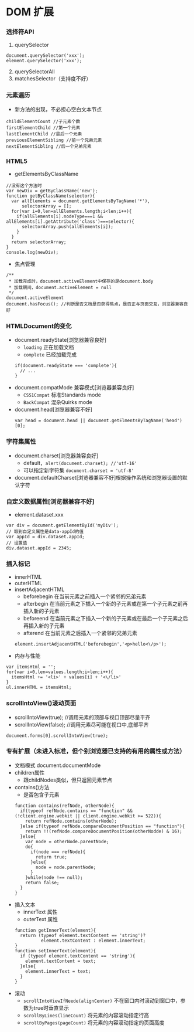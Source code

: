 # DOM 扩展

### 选择符API
1. querySelector
```
document.querySelector('xxx');
element.querySelector('xxx');
```
2. querySelectorAll
3. matchesSelector（支持度不好）

### 元素遍历
* 新方法的出现，不必担心空白文本节点
```
childElementCount //子元素个数
firstElementChild //第一个元素
lastElementChild //最后一个元素
previousElementSibling //前一个兄弟元素
nextElementSibling //后一个兄弟元素
```

### HTML5
* getElementsByClassName
```
//没有这个方法时
var newDiv = getByClassName('new');
function getByClassName(selector){
  var allElements = document.getElementsByTagName('*'),
      selectorArray = [];
  for(var i=0,len=allElements.length;i<len;i++){
    if(allElements[i].nodeType===1 && allElements[i].getAttribute('class')===selector){
      selectorArray.push(allElements[i]);
    }
  }
  return selectorArray;
}
console.log(newDiv);
```
* 焦点管理
```
/**
 * 加载完成时，document.activeElement中保存的是document.body
 * 加载期间，document.activeElement = null
 */
document.activeElement
document.hasFocus(); //判断是否文档是否获得焦点，是否正与页面交互，浏览器兼容良好
```

### HTMLDocument的变化
* document.readyState[浏览器兼容良好]
  * `loading` 正在加载文档
  * `complete` 已经加载完成
  ```
  if(document.readyState === 'complete'){
    // ...
  }
  ```
* document.compatMode 兼容模式[浏览器兼容良好]
  * `CSS1Compat` 标准Standards mode
  * `BackCompat` 混杂Quirks mode
* document.head[浏览器兼容不好]
  ```
  var head = document.head || document.getElmentsByTagName('head')[0];
  ```

### 字符集属性
* document.charset[浏览器兼容良好]
  * default，`alert(document.charset); //'utf-16'`
  * 可以指定新字符集 `document.charset = 'utf-8'`
* document.defaultCharset[浏览器兼容不好]根据操作系统和浏览器设置的默认字符

### 自定义数据属性[浏览器兼容不好]
* element.dataset.xxx
```
var div = document.getElementById('myDiv');
// 取到自定义属性是data-appId的值
var appId = div.dataset.appId;
// 设置值
div.dataset.appId = 2345;
```

### 插入标记
* innerHTML
* outerHTML
* insertAdjacentHTML
  * beforebegin 在当前元素之前插入一个紧邻的兄弟元素
  * afterbegin 在当前元素之下插入一个新的子元素或在第一个子元素之前再插入新的子元素
  * beforeend 在当前元素之下插入一个新的子元素或在最后一个子元素之后再插入新的子元素
  * afterend 在当前元素之后插入一个紧邻的兄弟元素
  ```
  element.insertAdjacentHTML('beforebegin','<p>hello<\/p>');
  ```
* 内存与性能
```
var itemsHtml = '';
for(var i=0,len=values.length;i<len;i++){
  itemsHtml += '<li>' + values[i] + '<\/li>'
}
ul.innerHTML = itemsHtml;
```

### scrollIntoView()滚动页面
* scrollIntoView(true); //调用元素的顶部与视口顶部尽量平齐
* scrollIntoView(false); //调用元素尽可能在视口中,底部平齐
```
document.forms[0].scrollIntoView(true);
```

### 专有扩展（未进入标准，但个别浏览器已支持的有用的属性或方法）
* 文档模式 document.documentMode
* children属性
  * 跟childNodes类似，但只返回元素节点
* contains()方法
  * 是否包含子元素
  ```
  function contains(refNode, otherNode){
    if(typeof refNode.contains == "function" && (!client.engine.webkit || client.engine.webkit >= 522)){
      return refNode.contains(otherNode);
    }else if(typeof refNode.compareDocumentPosition == "function"){
      return !!(refNode.compareDocumentPosition(otherNodde) & 16);
    }else{
      var node = otherNode.parentNode;
      do{
        if(node === refNode){
          return true;
        }else{
          node = node.parentNode;
        }
      }while(node !== null);
      return false;
    }
  }
  ```
* 插入文本
  * innerText 属性
  * outerText 属性
  ```
  function getInnerText(element){
    return (typeof element.textContent == 'string')?
            element.textContent : element.innerText;
  }
  function setInnerText(element){
    if (typeof element.textContent == 'string'){
      element.textContent = text;
    }else{
      element.innerText = text;
    }
  }
  ```
* 滚动
  * `scrollIntoViewIfNeede(alignCenter)` 不在窗口内时滚动到窗口中，参数为true时垂直显示
  * `scrollByLines(lineCount)` 将元素的内容滚动指定行高
  * `scrollByPages(pageCount)` 将元素的内容滚动指定的页面高度

